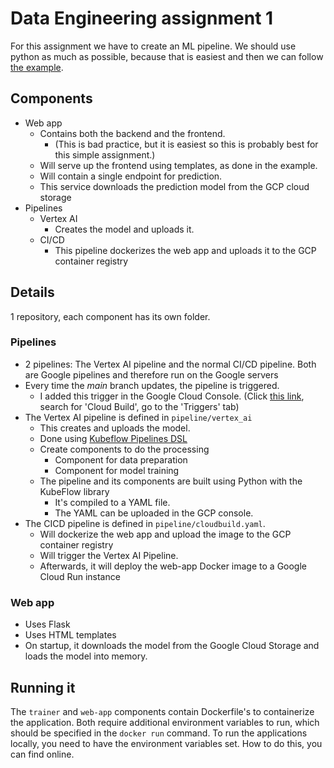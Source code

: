# Data Engineering assignment 1
For this assignment we have to create an ML pipeline. We should use python as much as possible, because that is easiest and then we can follow [the example](https://github.com/IndikaKuma/DE2024/tree/main/lab2). 
## Components
- Web app
	- Contains both the backend and the frontend. 
		- (This is bad practice, but it is easiest so this is probably best for this simple assignment.)
	- Will serve up the frontend using templates, as done in the example.
	- Will contain a single endpoint for prediction. 
	- This service downloads the prediction model from the GCP cloud storage
- Pipelines
	- Vertex AI
		- Creates the model and uploads it.
	- CI/CD
		- This pipeline dockerizes the web app and uploads it to the GCP container registry

## Details
1 repository, each component has its own folder.

### Pipelines
- 2 pipelines: The Vertex AI pipeline and the normal CI/CD pipeline. Both are Google pipelines and therefore run on the Google servers
- Every time the *main* branch updates, the pipeline is triggered.
	- I added this trigger in the Google Cloud Console. (Click [this link](https://console.cloud.google.com/products), search for 'Cloud Build', go to the 'Triggers' tab)
- The Vertex AI pipeline is defined in `pipeline/vertex_ai`
	- This creates and uploads the model.
	- Done using [Kubeflow Pipelines DSL](https://cloud.google.com/vertex-ai/docs/pipelines/build-pipeline) 
	- Create components to do the processing
		- Component for data preparation
		- Component for model training
	- The pipeline and its components are built using Python with the KubeFlow library
		- It's compiled to a YAML file.
		- The YAML can be uploaded in the GCP console.
- The CICD pipeline is defined in `pipeline/cloudbuild.yaml`.
	- Will dockerize the web app and upload the image to the GCP container registry
	- Will trigger the Vertex AI Pipeline.
	- Afterwards, it will deploy the web-app Docker image to a Google Cloud Run instance

### Web app
- Uses Flask
- Uses HTML templates
- On startup, it downloads the model from the Google Cloud Storage and loads the model into memory.

## Running it
The `trainer` and `web-app` components contain Dockerfile's to containerize the application. Both require additional environment variables to run, which should be specified in the `docker run` command. To run the applications locally, you need to have the environment variables set. How to do this, you can find online.
